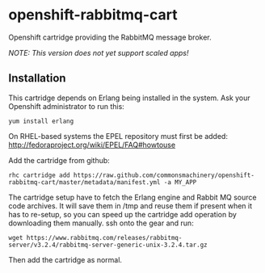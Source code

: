 openshift-rabbitmq-cart
=======================

Openshift cartridge providing the RabbitMQ message broker.

*NOTE: This version does not yet support scaled apps!*


Installation
------------

This cartridge depends on Erlang being installed in the system.  Ask
your Openshift administrator to run this:

    yum install erlang

On RHEL-based systems the EPEL repository must first be added:
http://fedoraproject.org/wiki/EPEL/FAQ#howtouse


Add the cartridge from github:

    rhc cartridge add https://raw.github.com/commonsmachinery/openshift-rabbitmq-cart/master/metadata/manifest.yml -a MY_APP

The cartridge setup have to fetch the Erlang engine and Rabbit MQ
source code archives.  It will save them in /tmp and reuse them if
present when it has to re-setup, so you can speed up the cartridge add
operation by downloading them manually.  ssh onto the gear and run:

    wget https://www.rabbitmq.com/releases/rabbitmq-server/v3.2.4/rabbitmq-server-generic-unix-3.2.4.tar.gz

Then add the cartridge as normal.
